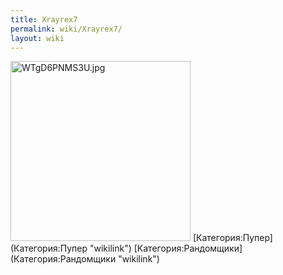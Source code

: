 ```yaml
---
title: Xrayrex7
permalink: wiki/Xrayrex7/
layout: wiki
---
```


<img src="WTgD6PNMS3U.jpg" title="fig:WTgD6PNMS3U.jpg" width="288" height="288" alt="WTgD6PNMS3U.jpg" />
[Категория:Пупер](Категория:Пупер "wikilink")
[Категория:Рандомщики](Категория:Рандомщики "wikilink")
